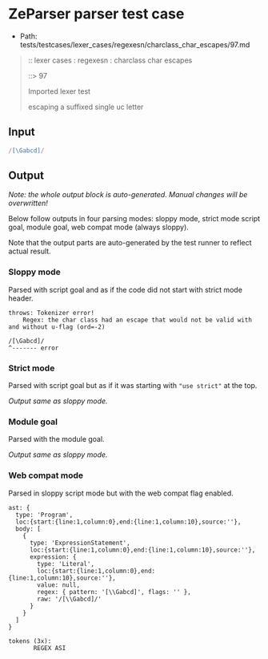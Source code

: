 # ZeParser parser test case

- Path: tests/testcases/lexer_cases/regexesn/charclass_char_escapes/97.md

> :: lexer cases : regexesn : charclass char escapes
>
> ::> 97
>
> Imported lexer test
>
> escaping a suffixed single uc letter


## Input

`````js
/[\Gabcd]/
`````

## Output

_Note: the whole output block is auto-generated. Manual changes will be overwritten!_

Below follow outputs in four parsing modes: sloppy mode, strict mode script goal, module goal, web compat mode (always sloppy).

Note that the output parts are auto-generated by the test runner to reflect actual result.

### Sloppy mode

Parsed with script goal and as if the code did not start with strict mode header.

`````
throws: Tokenizer error!
    Regex: the char class had an escape that would not be valid with and without u-flag (ord=-2)

/[\Gabcd]/
^------- error
`````

### Strict mode

Parsed with script goal but as if it was starting with `"use strict"` at the top.

_Output same as sloppy mode._

### Module goal

Parsed with the module goal.

_Output same as sloppy mode._

### Web compat mode

Parsed in sloppy script mode but with the web compat flag enabled.

`````
ast: {
  type: 'Program',
  loc:{start:{line:1,column:0},end:{line:1,column:10},source:''},
  body: [
    {
      type: 'ExpressionStatement',
      loc:{start:{line:1,column:0},end:{line:1,column:10},source:''},
      expression: {
        type: 'Literal',
        loc:{start:{line:1,column:0},end:{line:1,column:10},source:''},
        value: null,
        regex: { pattern: '[\\Gabcd]', flags: '' },
        raw: '/[\\Gabcd]/'
      }
    }
  ]
}

tokens (3x):
       REGEX ASI
`````

